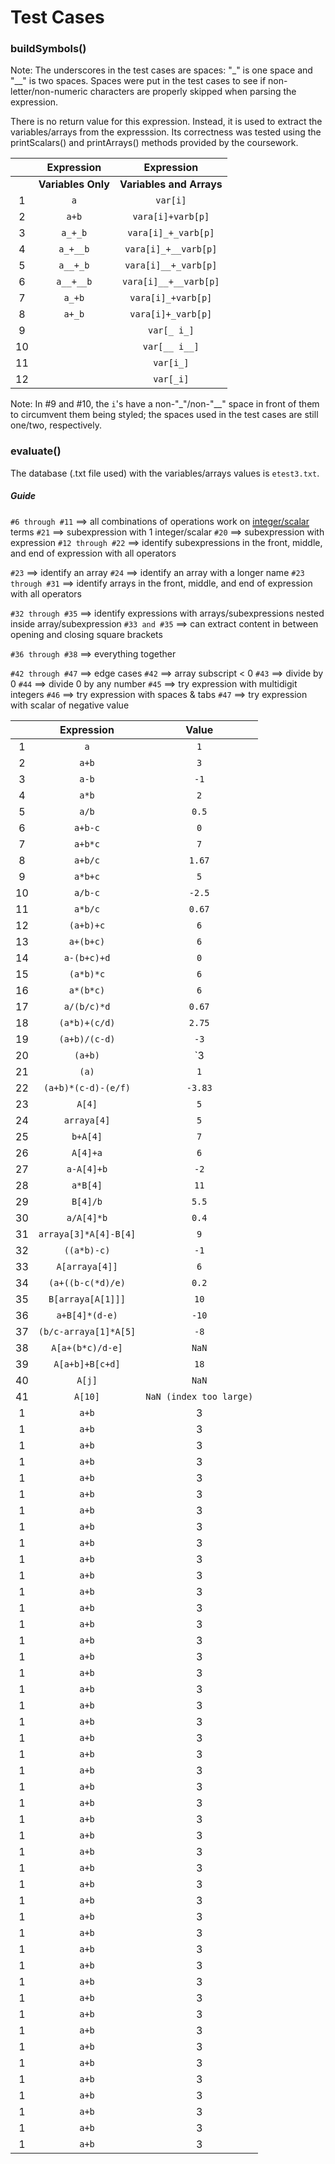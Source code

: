 # Test Cases

### buildSymbols()

Note: The underscores in the test cases are spaces: "_" is one space and "__" is two spaces. Spaces were put in the test cases to see if 
non-letter/non-numeric characters are properly skipped when parsing the expression.

There is no return value for this expression. Instead, it is used to extract the variables/arrays from the expresssion. Its correctness
was tested using the printScalars() and printArrays() methods provided by the coursework.

|    | Expression    | Expression           |
|:--:|:-------------:|:--------------------:|
|    | **Variables Only** | **Variables and Arrays** |
| 1  |`a`              |`var[i]`                |
| 2  |`a+b`            |`vara[i]+varb[p]`       |  
| 3  |`a_+_b`          |`vara[i]_+_varb[p]`     |
| 4  |`a_+__b`         |`vara[i]_+__varb[p]`    |
| 5  |`a__+_b`         |`vara[i]__+_varb[p]`    |
| 6  |`a__+__b`        |`vara[i]__+__varb[p]`   |
| 7  |`a_+b`           |`vara[i]_+varb[p]`      |
| 8  |`a+_b`           |`vara[i]+_varb[p]`      |
| 9  |               |`var[_ i_]`              |
| 10 |               |`var[__ i__]`            |
| 11 |               |`var[i_]`               |
| 12 |               |`var[_i]`               |

Note: In #9 and #10, the `i`'s have a non-"_"/non-"__" space in front of them to circumvent them being styled; the spaces used in the test cases
are still one/two, respectively.

### evaluate()

The database (.txt file used) with the variables/arrays values is `etest3.txt`.

##### Guide

`#6 through #11`  ==> all combinations of operations work on <span style="text-decoration: underline double">integer/scalar</span> terms
`#21`             ==> subexpression with 1 integer/scalar
`#20`             ==> subexpression with expression
`#12 through #22` ==> identify subexpressions in the front, middle, and end of expression with all operators

`#23`             ==> identify an array
`#24`             ==> identify an array with a longer name
`#23 through #31` ==> identify arrays in the front, middle, and end of expression with all operators


`#32 through #35` ==> identify expressions with arrays/subexpressions nested inside array/subexpression
`#33 and #35`     ==> can extract content in between opening and closing square brackets

`#36 through #38` ==> everything together

`#42 through #47` ==> edge cases
`#42`             ==> array subscript < 0
`#43`             ==> divide by 0
`#44`             ==> divide 0 by any number
`#45`             ==> try expression with multidigit integers
`#46`             ==> try expression with spaces & tabs
`#47`             ==> try expression with scalar of negative value

|    | Expression    | Value |
|:--:|:-------------:|:-----:|
|1|`a`|`1`|
|2|`a+b`|`3`|
|3|`a-b`|`-1`|
|4|`a*b`|`2`|
|5|`a/b`|`0.5`|
|6|`a+b-c`|`0`|
|7|`a+b*c`|`7`|
|8|`a+b/c`|`1.67`|
|9|`a*b+c`|`5`|
|10|`a/b-c`|`-2.5`|
|11|`a*b/c`|`0.67`|
|12|`(a+b)+c`|`6`|
|13|`a+(b+c)`|`6`|
|14|`a-(b+c)+d`|`0`|
|15|`(a*b)*c`|`6`|
|16|`a*(b*c)`|`6`|
|17|`a/(b/c)*d`|`0.67`|
|18|`(a*b)+(c/d)`|`2.75`|
|19|`(a+b)/(c-d)`|`-3`|
|20|`(a+b)`|`3|
|21|`(a)`|`1`|
|22|`(a+b)*(c-d)-(e/f)`|`-3.83`|
|23|`A[4]`|`5`|
|24|`arraya[4]`|`5`|
|25|`b+A[4]`|`7`|
|26|`A[4]+a`|`6`|
|27|`a-A[4]+b`|`-2`|
|28|`a*B[4]`|`11`|
|29|`B[4]/b`|`5.5`|
|30|`a/A[4]*b`|`0.4`|
|31|`arraya[3]*A[4]-B[4]`|`9`|
|32|`((a*b)-c)`|`-1`|
|33|`A[arraya[4]]`|`6`|
|34|`(a+((b-c(*d)/e)`|`0.2`|
|35|`B[arraya[A[1]]]`|`10`|
|36|`a+B[4]*(d-e)`|`-10`|
|37|`(b/c-arraya[1]*A[5]`|`-8`|
|38|`A[a+(b*c)/d-e]`|`NaN`|
|39|`A[a+b]+B[c+d]`|`18`|
|40|`A[j]`|`NaN`|
|41|`A[10]`|`NaN (index too large)`|
|1|`a+b`|3|
|1|`a+b`|3|
|1|`a+b`|3|
|1|`a+b`|3|
|1|`a+b`|3|
|1|`a+b`|3|
|1|`a+b`|3|
|1|`a+b`|3|
|1|`a+b`|3|
|1|`a+b`|3|
|1|`a+b`|3|
|1|`a+b`|3|
|1|`a+b`|3|
|1|`a+b`|3|
|1|`a+b`|3|
|1|`a+b`|3|
|1|`a+b`|3|
|1|`a+b`|3|
|1|`a+b`|3|
|1|`a+b`|3|
|1|`a+b`|3|
|1|`a+b`|3|
|1|`a+b`|3|
|1|`a+b`|3|
|1|`a+b`|3|
|1|`a+b`|3|
|1|`a+b`|3|
|1|`a+b`|3|
|1|`a+b`|3|
|1|`a+b`|3|
|1|`a+b`|3|
|1|`a+b`|3|
|1|`a+b`|3|
|1|`a+b`|3|
|1|`a+b`|3|
|1|`a+b`|3|
|1|`a+b`|3|
|1|`a+b`|3|
|1|`a+b`|3|
|1|`a+b`|3|
|1|`a+b`|3|
|1|`a+b`|3|
|1|`a+b`|3|
|1|`a+b`|3|
|1|`a+b`|3|
|1|`a+b`|3|